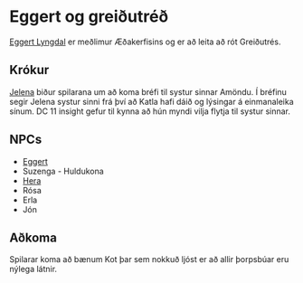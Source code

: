 # Eggert og greiðutréð

[Eggert Lyngdal](/npcs/eggert.md) er meðlimur Æðakerfisins og er að leita að rót Greiðutrés. 

## Krókur
[Jelena](/npcs/jelena.md) biður spilarana um að koma bréfi til systur sinnar Amöndu. Í bréfinu segir Jelena systur sinni frá því að Katla hafi dáið og lýsingar á einmanaleika sínum. DC 11 insight gefur til kynna að hún myndi vilja flytja til systur sinnar.

## NPCs
* [Eggert](/npcs/eggert.md)
* Suzenga - Huldukona 
* [Hera](/npcs/hera.md)
* Rósa
* Erla
* Jón

## Aðkoma
Spilarar koma að bænum Kot þar sem nokkuð ljóst er að allir þorpsbúar eru nýlega látnir.
